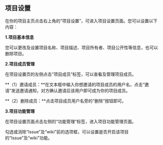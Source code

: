 ## 项目设置

在你的项目主页点击右上角的“项目设置”，可进入项目设置页面。您可以设置以下内容：

**1.项目基本信息**

您可以更改及设置项目名称、项目描述、项目所有者、项目公开性等信息，也可以删除项目。

**2.项目成员管理**

在项目设置页的左侧点击“项目成员”标签，可以查看及管理项目成员。

**（1）邀请成员：**在文本框中输入你想邀请的项目成员的用户名，点击“邀请”发送邀请通知，对方确认邀请后该用户即可成为你的项目成员。

**（2）删除成员：**点击项目成员用户名旁的“删除”按钮即可。

**3.项目功能管理**


在项目设置页面点击左侧的“功能管理”标签，进入项目功能管理页面。

勾选或消除“Issue”及“wiki”前的选项框，可以设置是否开启该项目的“Issue”及“wiki”功能。


